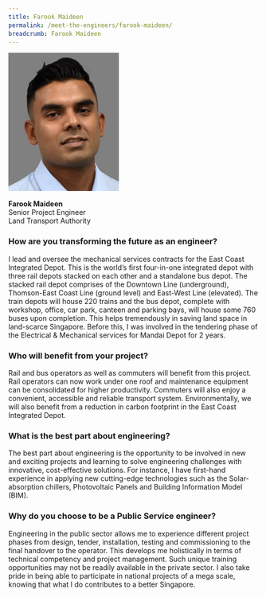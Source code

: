 ```yaml
---
title: Farook Maideen
permalink: /meet-the-engineers/farook-maideen/
breadcrumb: Farook Maideen
---
```

<img src="/images/(archived)%20meet%20the%20engineers/farook%20maideen/farook.jpg" alt="Farook Maideen" style="width:222px;height:278px;" align="left">
<br clear="left">
<br>
<strong>Farook Maideen</strong>
<br> Senior Project Engineer
<br> Land Transport Authority

### How are you transforming the future as an engineer?
I lead and oversee the mechanical services contracts for the East Coast Integrated Depot. This is the world’s first four-in-one integrated depot with three rail depots stacked on each other and a standalone bus depot. The stacked rail depot comprises of the Downtown Line (underground), Thomson-East Coast Line (ground level) and East-West Line (elevated). The train depots will house 220 trains and the bus depot, complete with workshop, office, car park, canteen and parking bays, will house some 760 buses upon completion. This helps tremendously in saving land space in land-scarce Singapore. Before this, I was involved in the tendering phase of the Electrical & Mechanical services for Mandai Depot for 2 years.

### Who will benefit from your project?
Rail and bus operators as well as commuters will benefit from this project. Rail operators can now work under one roof and maintenance equipment can be consolidated for higher productivity. Commuters will also enjoy a convenient, accessible and reliable transport system. Environmentally, we will also benefit from a reduction in carbon footprint in the East Coast Integrated Depot.

### What is the best part about engineering?
The best part about engineering is the opportunity to be involved in new and exciting projects and learning to solve engineering challenges with innovative, cost-effective solutions. For instance, I have first-hand experience in applying new cutting-edge technologies such as the Solar-absorption chillers, Photovoltaic Panels and Building Information Model (BIM).

### Why do you choose to be a Public Service engineer?
Engineering in the public sector allows me to experience different project phases from design, tender, installation, testing and commissioning to the final handover to the operator. This develops me holistically in terms of technical competency and project management. Such unique training opportunities may not be readily available in the private sector. I also take pride in being able to participate in national projects of a mega scale, knowing that what I do contributes to a better Singapore.